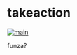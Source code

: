 # takeaction

[![main](https://github.com/m47730/takeaction/actions/workflows/demo.yml/badge.svg?branch=main)](https://github.com/m47730/takeaction/actions/workflows/demo.yml)

funza?
